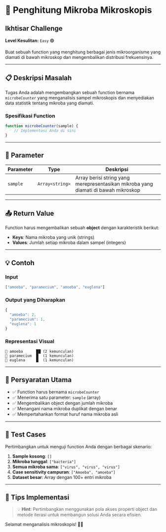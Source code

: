 # 🔬 Penghitung Mikroba Mikroskopis

## Ikhtisar Challenge

**Level Kesulitan:** `Easy` 🟢

Buat sebuah function yang menghitung berbagai jenis mikroorganisme yang diamati di bawah mikroskop dan mengembalikan distribusi frekuensinya.

---

## 📋 Deskripsi Masalah

Tugas Anda adalah mengembangkan sebuah function bernama `microbeCounter` yang menganalisis sampel mikroskopis dan menyediakan data statistik tentang mikroba yang diamati.

### Spesifikasi Function

```javascript
function microbeCounter(sample) {
    // Implementasi Anda di sini
}
```

---

## 🔧 Parameter

| Parameter | Type | Deskripsi |
|-----------|------|-----------|
| `sample` | `Array<string>` | Array berisi string yang merepresentasikan mikroba yang diamati di bawah mikroskop |

---

## 📤 Return Value

Function harus mengembalikan sebuah **object** dengan karakteristik berikut:
- **Keys**: Nama mikroba yang unik (strings)
- **Values**: Jumlah setiap mikroba dalam sampel (integers)

---

## 💡 Contoh

### Input
```javascript
["amoeba", "paramecium", "amoeba", "euglena"]
```

### Output yang Diharapkan
```javascript
{
  "amoeba": 2,
  "paramecium": 1,
  "euglena": 1
}
```

### Representasi Visual
```
🦠 amoeba      ██ (2 kemunculan)
🦠 paramecium  █  (1 kemunculan)
🦠 euglena     █  (1 kemunculan)
```

---

## 🎯 Persyaratan Utama

- ✅ Function harus bernama `microbeCounter`
- ✅ Menerima satu parameter: `sample` (array)
- ✅ Mengembalikan object dengan jumlah mikroba
- ✅ Menangani nama mikroba duplikat dengan benar
- ✅ Mempertahankan format huruf nama mikroba asli

---

## 🧪 Test Cases

Pertimbangkan untuk menguji function Anda dengan berbagai skenario:

1. **Sample kosong**: `[]`
2. **Mikroba tunggal**: `["bacteria"]`
3. **Semua mikroba sama**: `["virus", "virus", "virus"]`
4. **Case sensitivity campuran**: `["Amoeba", "amoeba"]`
5. **Dataset besar**: Array dengan 100+ entri mikroba

---

## 🎨 Tips Implementasi

> 💡 **Hint**: Pertimbangkan menggunakan pola akses properti object dan metode iterasi untuk membangun solusi Anda secara efisien.

Selamat menganalisis mikroskopis! 🔬✨
